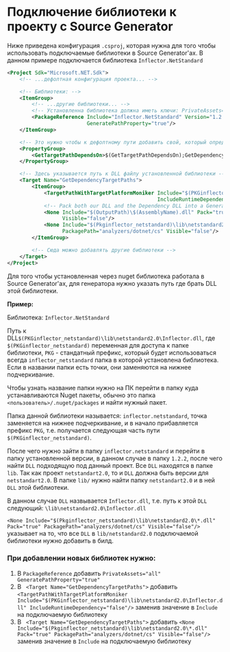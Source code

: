 # Подключение библиотеки к проекту с Source Generator
Ниже приведена конфигурация `.csproj`, которая нужна для того чтобы использовать подключаемые библиотеки
в Source Generator'ах. В данном примере подключается библиотека `Inflector.NetStandard`
```xml
<Project Sdk="Microsoft.NET.Sdk">
    <!-- ...дефолтная конфигурация проекта... -->

    <!-- Библиотеки: -->
    <ItemGroup>
        <!-- ...другие библиотеки... -->
        <!-- Установленна библиотека должна иметь ключи: PrivateAssets="all" GeneratePathProperty="true" -->
        <PackageReference Include="Inflector.NetStandard" Version="1.2.2" PrivateAssets="all"
                          GeneratePathProperty="true"/>
    </ItemGroup>

    <!-- Это нужно чтобы к дефолтному пути добавить свой, который определен ниже -->
    <PropertyGroup>
        <GetTargetPathDependsOn>$(GetTargetPathDependsOn);GetDependencyTargetPaths</GetTargetPathDependsOn>
    </PropertyGroup>

    <!-- Здесь указывается путь к DLL файлу установленной библиотеки -->
    <Target Name="GetDependencyTargetPaths">
        <ItemGroup>
            <TargetPathWithTargetPlatformMoniker Include="$(PKGinflector_netstandard)\lib\netstandard2.0\Inflector.dll"
                                                 IncludeRuntimeDependency="false"/>
            <!-- Pack both our DLL and the Dependency DLL into a Generated Nuget Package -->
            <None Include="$(OutputPath)\$(AssemblyName).dll" Pack="true" PackagePath="analyzers/dotnet/cs"
                  Visible="false"/>
            <None Include="$(Pkginflector_netstandard)\lib\netstandard2.0\*.dll" Pack="true"
                  PackagePath="analyzers/dotnet/cs" Visible="false"/>
        </ItemGroup>

        <!-- Сюда можно добавлять другие библиотеки -->
    </Target>
</Project>
```

Для того чтобы установленная через nuget библиотека работала в Source Generator'ах, для генератора
нужно указать путь где брать DLL этой библиотеки.

**Пример:**

Библиотека: `Inflector.NetStandard`

Путь к DLL`$(PKGinflector_netstandard)\lib\netstandard2.0\Inflector.dll`,
где `$(PKGinflector_netstandard)` переменная для доступа к папке библиотеки, `PKG` - стандатный
префикс, который будет использоваться всегда `inflector_netstandard` папка в которой установлена библиотека.
Если в названии папки есть точки, они заменяются на нижнее подчеркивание.

Чтобы узнать название папки нужно на ПК перейти в папку куда устанавливаются Nuget пакеты, обычно это
папка `<пользователь>/.nuget/packages` и найти нужный пакет.

Папка данной библиотеки называется: `inflector.netstandard`, точка заменяется на нижнее подчеркивание,
и в начало прибавляется префикс `PKG`, т.е. получается следующая часть пути `$(PKGinflector_netstandard)`.

После чего нужно зайти в папку `inflector.netstandard` и перейти в папку установленной версии, в данном случае
в папку `1.2.2`, после чего найти `DLL` подходящую под данный проект. Все `DLL` находятся в папке `lib`.
Так как проект `netstandart2.0`, то и `DLL` должна быть версии для `netstandart2.0`.
В папке `lib/` нужно найти папку `netstandart2.0` и в ней `DLL` этой библиотеки.

В данном случае `DLL` назвывается `Inflector.dll`, т.е. путь к этой `DLL` следующий:
`\lib\netstandard2.0\Inflector.dll`


`<None Include="$(Pkginflector_netstandard)\lib\netstandard2.0\*.dll" Pack="true"
PackagePath="analyzers/dotnet/cs" Visible="false"/>` указывает на то, что все `DLL` в `lib/netstandard2.0`
подключаемой библиотеки нужно добавить в билд.

### При добавлении новых библиотек нужно:
1. В `PackageReference` добавить `PrivateAssets="all" GeneratePathProperty="true"`
2. В ` <Target Name="GetDependencyTargetPaths">` добавить 
   `<TargetPathWithTargetPlatformMoniker Include="$(PKGinflector_netstandard)\lib\netstandard2.0\Inflector.dll" IncludeRuntimeDependency="false"/>`
    заменив значение в `Include` на подключаемую библиотеку
3. В ` <Target Name="GetDependencyTargetPaths">` добавить 
   `<None Include="$(Pkginflector_netstandard)\lib\netstandard2.0\*.dll" Pack="true" PackagePath="analyzers/dotnet/cs" Visible="false"/>`
    заменив значение в `Include` на подключаемую библиотеку